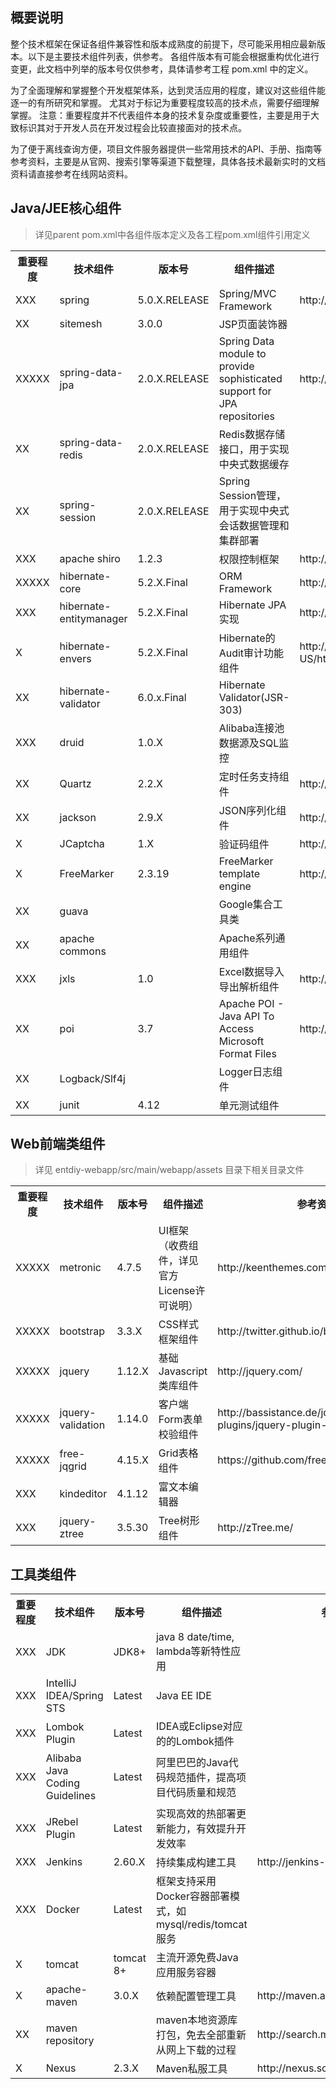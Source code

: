 ## 概要说明

整个技术框架在保证各组件兼容性和版本成熟度的前提下，尽可能采用相应最新版本。以下是主要技术组件列表，供参考。
各组件版本有可能会根据重构优化进行变更，此文档中列举的版本号仅供参考，具体请参考工程 pom.xml 中的定义。

为了全面理解和掌握整个开发框架体系，达到灵活应用的程度，建议对这些组件能逐一的有所研究和掌握。
尤其对于标记为重要程度较高的技术点，需要仔细理解掌握。
注意：重要程度并不代表组件本身的技术复杂度或重要性，主要是用于大致标识其对于开发人员在开发过程会比较直接面对的技术点。

为了便于离线查询方便，项目文件服务器提供一些常用技术的API、手册、指南等参考资料，主要是从官网、搜索引擎等渠道下载整理，具体各技术最新实时的文档资料请直接参考在线网站资料。
 
## Java/JEE核心组件 

> 详见parent pom.xml中各组件版本定义及各工程pom.xml组件引用定义

<table style="width: 100%">
  <tr>
    <th>重要程度</th><th>技术组件</th><th>版本号</th><th>组件描述</th><th>参考资料</th>
  </tr>
  <tr>
    <td>XXX</td><td>spring</td><td>5.0.X.RELEASE</td><td>Spring/MVC Framework</td><td>http://spring.io/docs</td>
  </tr> 
  <tr>
    <td>XX</td><td>sitemesh</td><td>3.0.0</td><td>JSP页面装饰器</td><td></td>
  </tr>
  <tr>
    <td>XXXXX</td><td>spring-data-jpa</td><td>2.0.X.RELEASE</td><td>Spring Data module to provide sophisticated support for JPA repositories</td><td>http://www.springsource.org/spring-data</td>
  </tr>
  <tr>
    <td>XX</td><td>spring-data-redis</td><td>2.0.X.RELEASE</td><td>Redis数据存储接口，用于实现中央式数据缓存</td><td></td>
  </tr> 
  <tr>
    <td>XX</td><td>spring-session</td><td>2.0.X.RELEASE</td><td>Spring Session管理，用于实现中央式会话数据管理和集群部署</td><td></td>
  </tr> 
  <tr>
    <td>XXX</td><td>apache shiro</td><td>1.2.3</td><td>权限控制框架</td><td>http://shiro.apache.org/</td>
  </tr>     
  <tr>
    <td>XXXXX</td><td>hibernate-core</td><td>5.2.X.Final</td><td>ORM Framework</td><td>http://docs.jboss.org/hibernate/orm</td>
  </tr>
  <tr>
    <td>XXX</td><td>hibernate-entitymanager</td><td>5.2.X.Final</td><td>Hibernate JPA实现</td><td>http://docs.jboss.org/hibernate/orm</td>
  </tr>  
  <tr>
    <td>X</td><td>hibernate-envers</td><td>5.2.X.Final</td><td>Hibernate的Audit审计功能组件</td><td>http://docs.jboss.org/hibernate/orm/4.3/devguide/en-US/html/ch15.html</td>
  </tr>  
  <tr>
    <td>XX</td><td>hibernate-validator</td><td>6.0.x.Final</td><td>Hibernate Validator(JSR-303)</td><td></td>
  </tr>
  <tr>
    <td>XXX</td><td>druid</td><td>1.0.X</td><td>Alibaba连接池数据源及SQL监控</td><td></td>
  </tr>   
  <tr>
    <td>XX</td><td>Quartz</td><td>2.2.X</td><td>定时任务支持组件</td><td>http://quartz-scheduler.org/</td>
  </tr>
  <tr>
    <td>XX</td><td>jackson</td><td>2.9.X</td><td>JSON序列化组件</td><td>http://jackson.codehaus.org/</td>
  </tr>    
  <tr>
    <td>X</td><td>JCaptcha</td><td>1.X</td><td>验证码组件</td><td>http://jcaptcha.sourceforge.net/</td>
  </tr>
  <tr>
    <td>X</td><td>FreeMarker</td><td>2.3.19</td><td>FreeMarker template engine</td><td>http://freemarker.org</td>
  </tr>   
  <tr>
    <td>XX</td><td>guava</td><td></td><td>Google集合工具类</td><td></td>
  </tr>  
  <tr>
    <td>XX</td><td>apache commons</td><td></td><td>Apache系列通用组件</td><td></td>
  </tr>  
  <tr>
    <td>XXX</td><td>jxls</td><td>1.0</td><td>Excel数据导入导出解析组件</td><td>http://jxls.sourceforge.net/</td>
  </tr> 
  <tr>
    <td>XX</td><td>poi</td><td>3.7</td><td>Apache POI - Java API To Access Microsoft Format Files</td><td>http://poi.apache.org/</td>
  </tr>  
  <tr>
    <td>XX</td><td>Logback/Slf4j</td><td></td><td>Logger日志组件</td><td></td>
  </tr> 
  <tr>
    <td>XX</td><td>junit</td><td>4.12</td><td>单元测试组件</td><td></td>
  </tr>          
</table>

## Web前端类组件

> 详见 entdiy-webapp/src/main/webapp/assets 目录下相关目录文件

<table style="width: 100%">
  <tr>
    <th>重要程度</th><th>技术组件</th><th>版本号</th><th>组件描述</th><th>参考资料</th>
  </tr>
  <tr>
    <td>XXXXX</td><td>metronic</td><td>4.7.5</td><td>UI框架（收费组件，详见官方License许可说明）</td><td>http://keenthemes.com/preview/metronic/</td>
  </tr>  
  <tr>
    <td>XXXXX</td><td>bootstrap</td><td>3.3.X</td><td>CSS样式框架组件</td><td>http://twitter.github.io/bootstrap/</td>
  </tr>  
  <tr>
    <td>XXXXX</td><td>jquery</td><td>1.12.X</td><td>基础Javascript类库组件</td><td>http://jquery.com/</td>
  </tr>
  <tr>
    <td>XXXXX</td><td>jquery-validation</td><td>1.14.0</td><td>客户端Form表单校验组件</td><td>http://bassistance.de/jquery-plugins/jquery-plugin-validation/</td>
  </tr>
  <tr>
    <td>XXXXX</td><td>free-jqgrid</td><td>4.15.X</td><td>Grid表格组件</td><td>https://github.com/free-jqgrid/jqGrid</td>
  </tr>  
  <tr>
    <td>XXX</td><td>kindeditor</td><td>4.1.12</td><td>富文本编辑器</td><td></td>
  </tr>
  <tr>
    <td>XXX</td><td>jquery-ztree</td><td>3.5.30</td><td>Tree树形组件</td><td>http://zTree.me/</td>
  </tr>                 
</table>

## 工具类组件

<table style="width: 100%">
  <tr>
    <th>重要程度</th><th>技术组件</th><th>版本号</th><th>组件描述</th><th>参考资料</th>
  </tr>
  <tr>
    <td>XXX</td><td>JDK</td><td>JDK8+</td><td>java 8 date/time, lambda等新特性应用</td><td></td>
  </tr>  
  <tr>
    <td>XXX</td><td>IntelliJ IDEA/Spring STS</td><td>Latest</td><td>Java EE IDE</td><td></td>
  </tr>
  <tr>
    <td>XXX</td><td>Lombok Plugin</td><td>Latest</td><td>IDEA或Eclipse对应的的Lombok插件</td><td></td>
  </tr>
  <tr>
    <td>XXX</td><td>Alibaba Java Coding Guidelines</td><td>Latest</td><td>阿里巴巴的Java代码规范插件，提高项目代码质量和规范</td><td></td>
  </tr>
  <tr>
    <td>XXX</td><td>JRebel Plugin</td><td>Latest</td><td>实现高效的热部署更新能力，有效提升开发效率</td><td></td>
  </tr>
  <tr>
    <td>XXX</td><td>Jenkins</td><td>2.60.X</td><td>持续集成构建工具</td><td>http://jenkins-ci.org/</td>
  </tr> 
  <tr>
    <td>XXX</td><td>Docker</td><td>Latest</td><td>框架支持采用Docker容器部署模式，如mysql/redis/tomcat服务</td><td></td>
  </tr>
  <tr>
    <td>X</td><td>tomcat</td><td>tomcat 8+</td><td>主流开源免费Java应用服务容器</td><td></td>
  </tr>
  <tr>
    <td>X</td><td>apache-maven</td><td>3.0.X</td><td>依赖配置管理工具</td><td>http://maven.apache.org/index.html</td>
  </tr>
  <tr>
    <td>XX</td><td>maven repository</td><td></td><td>maven本地资源库打包，免去全部重新从网上下载的过程</td><td>http://search.maven.org/</td>
  </tr>  
  <tr>
    <td>X</td><td>Nexus</td><td>2.3.X</td><td>Maven私服工具</td><td>http://nexus.sonatype.org/</td>
  </tr>                   
</table>